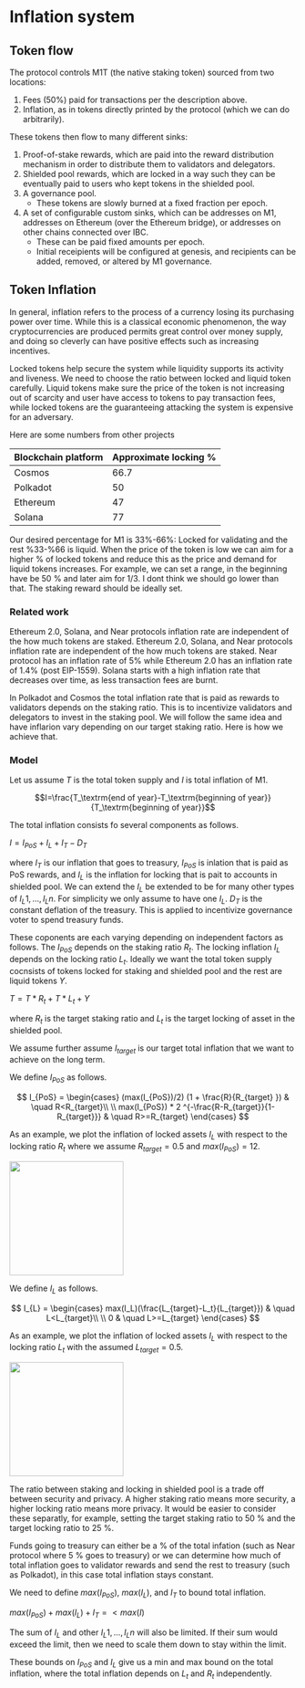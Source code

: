 # Inflation system

## Token flow

The protocol controls M1T (the native staking token) sourced from two locations:

1. Fees (50%) paid for transactions per the description above.
1. Inflation, as in tokens directly printed by the protocol (which we can do arbitrarily).

These tokens then flow to many different sinks:

1. Proof-of-stake rewards, which are paid into the reward distribution mechanism in order to distribute them to validators and delegators.
1. Shielded pool rewards, which are locked in a way such they can be eventually paid to users who kept tokens in the shielded pool.
1. A governance pool.
    - These tokens are slowly burned at a fixed fraction per epoch.
1. A set of configurable custom sinks, which can be addresses on M1, addresses on Ethereum (over the Ethereum bridge), or addresses on other chains connected over IBC.
    - These can be paid fixed amounts per epoch.
    - Initial receipients will be configured at genesis, and recipients can be added, removed, or altered by M1 governance.

## Token Inflation
In general, inflation refers to the process of a currency losing its purchasing power over time. While this is a classical economic phenomenon, the way cryptocurrencies are produced permits great control over money supply, and doing so cleverly can have positive effects such as increasing incentives.

Locked tokens help secure the system while liquidity supports its activity and liveness. We need to choose the ratio between locked and liquid token carefully. Liquid tokens make sure the price of the token is not increasing out of scarcity and user have access to tokens to pay transaction fees, while locked tokens are the guaranteeing attacking the system is expensive for an adversary. 

Here are some numbers from other projects

| Blockchain platform | Approximate locking %       |
|--------------------------------------------------|------|
| Cosmos                                           | 66.7 |
| Polkadot                                         | 50   |
| Ethereum                                         | 47   |
| Solana                                           | 77   |

Our desired percentage for M1 is 33%-66%: Locked for validating and the rest %33-%66 is liquid. When the price of the token is low we can aim for a higher % of locked tokens and reduce this as the price and demand for liquid tokens increases. For example, we can set a range, in the beginning have be 50 % and later aim for 1/3. I dont think we should go lower than that. The staking reward should be ideally set. 

### Related work
Ethereum 2.0, Solana, and Near protocols inflation rate are independent of the how much tokens are staked. Ethereum 2.0, Solana, and Near protocols inflation rate are independent of the how much tokens are staked. Near protocol has an inflation rate of 5% while Ethereum 2.0 has an inflation rate of 1.4% (post EIP-1559). Solana starts with a high inflation rate that decreases over time, as less transaction fees are burnt.

<!--## Inflation rates for popular platforms
_insert table here_
Solana has the following model where the inflation that is produced for rewards is independent of the staking ratio:
1. Define a starting inflation rate for year 1.
2. The inflation rate decreases thereon at a fixed pace until it reaches a desired rate.
3. Once this desired rate is attained, the inflation rate remains constant.-->

In Polkadot and Cosmos the total inflation rate that is paid as rewards to validators depends on the staking ratio. This is to incentivize validators and delegators to invest in the staking pool. We will follow the same idea and have inflarion vary depending on our target staking ratio. Here is how we achieve that. 

<!--### Inflation model

The total inflation consists of $I_{PoS}$, the inflation rate that is minted to be paid to validators, and the deflation rate, $D_T$.
$$I=I_{PoS} - D_T$$
Where $D_T$ are the funds that are burned from transaction fees. Instead of burning we also can send them to treasury. Same goes with funds that are taken away in form of slashing. We will ignore it and only focus on the calcualtion of $I_{PoS}$.

Let us assume $I_{target}$ is the target of total inflation rate. We want to limit our total inflation as follows. 
$$I_{target}<I_{PoS}<2*I_{target}$$

Moreover, let us assume the staked ratio, $R$, is calculated as 
$$ R = \frac{\textrm{total tokens staked}}{\textrm{total current supply of tokens}}.$$

$R_{target}$ is the target staking ratio that will be important for the PoS security. In Polkadot it is set to be 50% in Cosmos 66%. 


The desired rate is ideally reached after a large number of tokens is generated. Initially, we propose a high inflation rate to generate interest among potential token-holders. The inflation rate would depend on the staked ratio $R$ as follows.
 
$$ I_{PoS} =
  \begin{cases}
   I_{target} (1 + \frac{R}{R_{target} })      & \quad R<R_{target}\\
   \\
   2I_{target}  * 2 ^{-\frac{R-R_{target}}{1-R_{target}}} & \quad R>=R_{target}
  \end{cases}
$$





## Chris Feedback:
- bound the total inflation, but also let it vary a bit so that incentives for proof-of-stake, shielded pool, and governance can be reasonably predictable

- inputs: target staking ratio, target locked tokens for different assets in the shielded pool, target governance public goods funding (rate?), target total inflation rate

- outputs: staking rewards, locked token rewards for different assets, treasury pool

- there is a dependence between staking ratio, shielded pool incentives, governance PGF & the total inflation rate, but basically we should allow the total inflation rate to vary based on the individual P controllers for the first 3 things as long as it stays within bounds
-->

###  Model

Let us assume $T$ is the total token supply and $I$ is total inflation of M1. 

$$I=\frac{T_\textrm{end of year}-T_\textrm{beginning of year}}{T_\textrm{beginning of year}}$$

The total inflation consists fo several components as follows. 

$I=I_{PoS}+I_L+I_T-D_T$

where $I_T$ is our inflation that goes to treasury, $I_{PoS}$ is inlation that is paid as PoS rewards, and $I_L$ is the inflation for locking that is pait to accounts in shielded pool. We can extend the $I_L$ be extended to be for many other types of $I_L1,...,I_Ln$. For simplicity we only assume to have one $I_L$. $D_T$ is the constant deflation of the treasury. This is applied to incentivize governance voter to spend treasury funds. 

<!--$I_{target}-\alpha<I_t<I_{target}+\alpha$-->

These coponents are each varying depending on independent factors as follows. The $I_{PoS}$ depends on the staking ratio $R_t$. The locking inflation $I_L$ depends on the locking ratio $L_t$. Ideally we want the total token supply cocnsists of tokens locked for staking and shielded pool and the rest are liquid tokens $Y$. 

$T=T*R_t+T*L_t+Y$

where $R_t$ is the target staking ratio and $L_t$ is the target locking of asset in the shielded pool.
  
We assume further assume $I_{target}$ is our target total inflation that we want to achieve on the long term. 

We define $I_{PoS}$ as follows. 

$$ I_{PoS} =
  \begin{cases}
   (max(I_{PoS})/2) (1 + \frac{R}{R_{target} })      & \quad R<R_{target}\\
   \\
   max(I_{PoS})  * 2 ^{-\frac{R-R_{target}}{1-R_{target}}} & \quad R>=R_{target}
  \end{cases}
$$

As an example, we plot the inflation of locked assets $I_L$ with respect to the locking ratio $R_t$ where we assume $R_{target} = 0.5$ and $max(I_{PoS}) = 12%$. 

<img src="https://hackmd.io/_uploads/Hk49PAvZc.png" height="200" />


We define $I_{L}$ as follows. 


$$ I_{L} =
  \begin{cases}
   max(I_L)(\frac{L_{target}-L_t}{L_{target}})      & \quad L<L_{target}\\
   \\
   0 & \quad L>=L_{target}
  \end{cases}
$$

As an example, we plot the inflation of locked assets $I_L$ with respect to the locking ratio $L_t$ with the assumed $L_{target} = 0.5$.

<img src="https://hackmd.io/_uploads/SJDN_0wbq.png" height="200" />

The ratio between staking and locking in shielded pool is a trade off between security and privacy. A higher staking ratio means more security, a higher locking ratio means more privacy. It would be easier to consider these separatly, for example, setting the target staking ratio to 50 % and the target locking ratio to 25 %. 

Funds going to treasury can either be a % of the total infation (such as Near protocol where 5 % goes to treasury) or we can determine how much of total inflation goes to validator rewards and send the rest to treasury (such as Polkadot), in this case total inflation stays constant.

We need to define $max(I_{PoS})$, $max(I_L)$, and $I_T$ to bound total inflation. 

$max(I_{PoS})+max(I_L)+I_T=<max(I)$ 

The sum of $I_L$ and other $I_L1,...,I_Ln$ will also be limited. If their sum would exceed the limit, then we need to scale them down to stay within the limit. 

These bounds on $I_{PoS}$ and $I_L$ give us a min and max bound on the total inflation, where the total inflation depends on $L_t$ and $R_t$ independently. 

